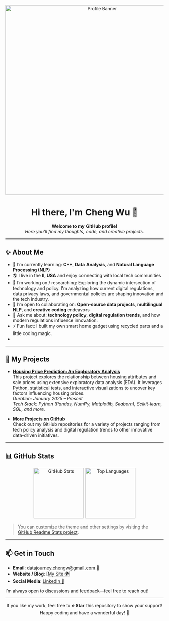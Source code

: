 <!--
  This is the README for the ChengYu-Data repository.

-->

<p align="center">
  <!-- You can replace this with your own image or banner -->
  <img src="https://user-images.githubusercontent.com/0000000/0000000.gif" alt="Profile Banner" width="600"/>
</p>

<h1 align="center">Hi there, I'm Cheng Wu 👋</h1>

<p align="center">
  <b>Welcome to my GitHub profile!</b><br/>
  <i>Here you'll find my thoughts, code, and creative projects.</i>
</p>

---

## ✨ About Me
- 🌱 I’m currently learning: **C++**, **Data Analysis**, and **Natural Language Processing (NLP)**
- 🌎 I live in the **Il, USA** and enjoy connecting with local tech communities
- 🔭 I’m working on / researching: Exploring the dynamic intersection of technology and policy. I'm analyzing how current digital regulations, data privacy laws, and governmental policies are shaping innovation and the tech industry.
- 🤝 I’m open to collaborating on: **Open-source data projects**, **multilingual NLP**, and **creative coding** endeavors
- 💬 Ask me about: **technology policy**, **digital regulation trends**, and how modern regulations influence innovation.
- ⚡ Fun fact: I built my own smart home gadget using recycled parts and a little coding magic.
- 
---

## 📌 My Projects

- **[Housing Price Prediction: An Exploratory Analysis](https://github.com/ChengWu-Data/housing-price-prediction)**  
  This project explores the relationship between housing attributes and sale prices using extensive exploratory data analysis (EDA). It leverages Python, statistical tests, and interactive visualizations to uncover key factors influencing housing prices.  
  *Duration: January 2025 – Present*  
  *Tech Stack: Python (Pandas, NumPy, Matplotlib, Seaborn), Scikit-learn, SQL, and more.*

- **[More Projects on GitHub](https://github.com/ChengWu-Data?tab=repositories)**  
  Check out my GitHub repositories for a variety of projects ranging from tech policy analysis and digital regulation trends to other innovative data-driven initiatives.

---

## 📊 GitHub Stats
<div align="center">
  <!-- GitHub Stats Card -->
  <img height="160" src="https://github-readme-stats.vercel.app/api?username=ChengWu-Data&show_icons=true&theme=radical" alt="GitHub Stats" />

  <!-- Most Used Languages Card -->
  <img height="160" src="https://github-readme-stats.vercel.app/api/top-langs/?username=ChengWu-Data&layout=compact&theme=radical" alt="Top Languages" />
</div>

> You can customize the theme and other settings by visiting the [GitHub Readme Stats project](https://github.com/anuraghazra/github-readme-stats).


---

## 📫 Get in Touch
- **Email**: [datajourney.chengw@gmail.com 📧](mailto:datajourney.chengw@gmail.com)
- **Website / Blog**: [[My Site 🌍](https://chengwu-data.github.io/)]
- **Social Media**: [LinkedIn 💼](https://www.linkedin.com/in/cheng-wu-1ab27922a)

I’m always open to discussions and feedback—feel free to reach out!

---

<p align="center">
  If you like my work, feel free to <strong>⭐ Star</strong> this repository to show your support!
  <br/>
  Happy coding and have a wonderful day! 🚀
</p>
